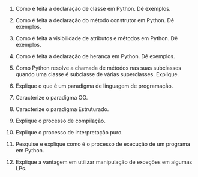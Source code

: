 1. Como é feita a declaração de classe em Python. Dê exemplos.

2. Como é feita a declaração do método construtor em Python. Dê exemplos.
3. Como é feita a visibilidade de atributos e métodos em Python. Dê exemplos.
4. Como é feita a declaração de herança em Python. Dê exemplos.
5. Como Python resolve a chamada de métodos nas suas subclasses quando uma classe
é subclasse de várias superclasses. Explique.
6. Explique o que é um paradigma de linguagem de programação.
7. Caracterize o paradigma OO.
8. Caracterize o paradigma Estruturado.
9. Explique o processo de compilação.
10. Explique o processo de interpretação puro.
11. Pesquise e explique como é o processo de execução de um programa em Python.
12. Explique a vantagem em utilizar manipulação de exceções em algumas LPs.